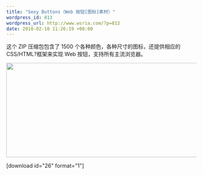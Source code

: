 ```yaml
--- 
title: "Sexy Buttons（Web 按钮[图标]素材）"
wordpress_id: 813
wordpress_url: http://www.wsria.com/?p=813
date: 2010-02-10 11:26:19 +08:00
---
```

这个 ZIP 压缩包包含了 1500 个各种颜色，各种尺寸的图标，还提供相应的 CSS/HTML?框架来实现 Web 按钮，支持所有主流浏览器。

<a href="http://code.google.com/p/sexybuttons/"><img class="alignnone" title="Sexy Buttons " src="http://images.sixrevisions.com/2010/02/17-05_sexybuttons.png" alt="" width="550" height="250" /></a>

[download id="26" format="1"]
